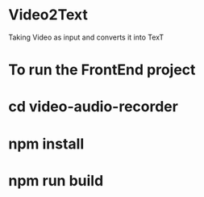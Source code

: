 # Video2Text
Taking Video as input and converts it into TexT

# To run the FrontEnd project 
# cd video-audio-recorder
# npm install 
# npm run build
